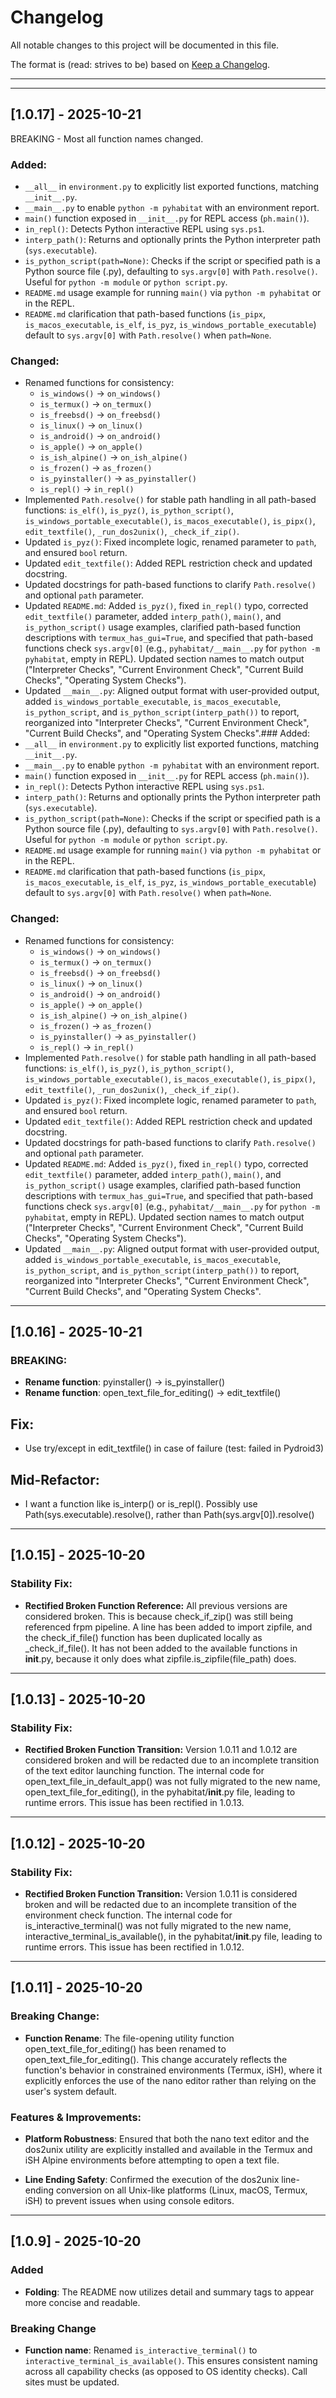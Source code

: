 # Changelog

All notable changes to this project will be documented in this file.

The format is (read: strives to be) based on [Keep a Changelog](https://keepachangelog.com/en/1.1.0/).

---
---

## [1.0.17] - 2025-10-21

BREAKING - Most all function names changed.

### Added:
- `__all__` in `environment.py` to explicitly list exported functions, matching `__init__.py`.
- `__main__.py` to enable `python -m pyhabitat` with an environment report.
- `main()` function exposed in `__init__.py` for REPL access (`ph.main()`).
- `in_repl()`: Detects Python interactive REPL using `sys.ps1`.
- `interp_path()`: Returns and optionally prints the Python interpreter path (`sys.executable`).
- `is_python_script(path=None)`: Checks if the script or specified path is a Python source file (.py), defaulting to `sys.argv[0]` with `Path.resolve()`. Useful for `python -m module` or `python script.py`.
- `README.md` usage example for running `main()` via `python -m pyhabitat` or in the REPL.
- `README.md` clarification that path-based functions (`is_pipx`, `is_macos_executable`, `is_elf`, `is_pyz`, `is_windows_portable_executable`) default to `sys.argv[0]` with `Path.resolve()` when `path=None`.

### Changed:
- Renamed functions for consistency:
  - `is_windows()` → `on_windows()`
  - `is_termux()` → `on_termux()`
  - `is_freebsd()` → `on_freebsd()`
  - `is_linux()` → `on_linux()`
  - `is_android()` → `on_android()`
  - `is_apple()` → `on_apple()`
  - `is_ish_alpine()` → `on_ish_alpine()`
  - `is_frozen()` → `as_frozen()`
  - `is_pyinstaller()` → `as_pyinstaller()`
  - `is_repl()` → `in_repl()`
- Implemented `Path.resolve()` for stable path handling in all path-based functions: `is_elf()`, `is_pyz()`, `is_python_script()`, `is_windows_portable_executable()`, `is_macos_executable()`, `is_pipx()`, `edit_textfile()`, `_run_dos2unix()`, `_check_if_zip()`.
- Updated `is_pyz()`: Fixed incomplete logic, renamed parameter to `path`, and ensured `bool` return.
- Updated `edit_textfile()`: Added REPL restriction check and updated docstring.
- Updated docstrings for path-based functions to clarify `Path.resolve()` and optional `path` parameter.
- Updated `README.md`: Added `is_pyz()`, fixed `in_repl()` typo, corrected `edit_textfile()` parameter, added `interp_path()`, `main()`, and `is_python_script()` usage examples, clarified path-based function descriptions with `termux_has_gui=True`, and specified that path-based functions check `sys.argv[0]` (e.g., `pyhabitat/__main__.py` for `python -m pyhabitat`, empty in REPL). Updated section names to match output ("Interpreter Checks", "Current Environment Check", "Current Build Checks", "Operating System Checks").
- Updated `__main__.py`: Aligned output format with user-provided output, added `is_windows_portable_executable`, `is_macos_executable`, `is_python_script`, and `is_python_script(interp_path())` to report, reorganized into "Interpreter Checks", "Current Environment Check", "Current Build Checks", and "Operating System Checks".### Added:
- `__all__` in `environment.py` to explicitly list exported functions, matching `__init__.py`.
- `__main__.py` to enable `python -m pyhabitat` with an environment report.
- `main()` function exposed in `__init__.py` for REPL access (`ph.main()`).
- `in_repl()`: Detects Python interactive REPL using `sys.ps1`.
- `interp_path()`: Returns and optionally prints the Python interpreter path (`sys.executable`).
- `is_python_script(path=None)`: Checks if the script or specified path is a Python source file (.py), defaulting to `sys.argv[0]` with `Path.resolve()`. Useful for `python -m module` or `python script.py`.
- `README.md` usage example for running `main()` via `python -m pyhabitat` or in the REPL.
- `README.md` clarification that path-based functions (`is_pipx`, `is_macos_executable`, `is_elf`, `is_pyz`, `is_windows_portable_executable`) default to `sys.argv[0]` with `Path.resolve()` when `path=None`.

### Changed:
- Renamed functions for consistency:
  - `is_windows()` → `on_windows()`
  - `is_termux()` → `on_termux()`
  - `is_freebsd()` → `on_freebsd()`
  - `is_linux()` → `on_linux()`
  - `is_android()` → `on_android()`
  - `is_apple()` → `on_apple()`
  - `is_ish_alpine()` → `on_ish_alpine()`
  - `is_frozen()` → `as_frozen()`
  - `is_pyinstaller()` → `as_pyinstaller()`
  - `is_repl()` → `in_repl()`
- Implemented `Path.resolve()` for stable path handling in all path-based functions: `is_elf()`, `is_pyz()`, `is_python_script()`, `is_windows_portable_executable()`, `is_macos_executable()`, `is_pipx()`, `edit_textfile()`, `_run_dos2unix()`, `_check_if_zip()`.
- Updated `is_pyz()`: Fixed incomplete logic, renamed parameter to `path`, and ensured `bool` return.
- Updated `edit_textfile()`: Added REPL restriction check and updated docstring.
- Updated docstrings for path-based functions to clarify `Path.resolve()` and optional `path` parameter.
- Updated `README.md`: Added `is_pyz()`, fixed `in_repl()` typo, corrected `edit_textfile()` parameter, added `interp_path()`, `main()`, and `is_python_script()` usage examples, clarified path-based function descriptions with `termux_has_gui=True`, and specified that path-based functions check `sys.argv[0]` (e.g., `pyhabitat/__main__.py` for `python -m pyhabitat`, empty in REPL). Updated section names to match output ("Interpreter Checks", "Current Environment Check", "Current Build Checks", "Operating System Checks").
- Updated `__main__.py`: Aligned output format with user-provided output, added `is_windows_portable_executable`, `is_macos_executable`, `is_python_script`, and `is_python_script(interp_path())` to report, reorganized into "Interpreter Checks", "Current Environment Check", "Current Build Checks", and "Operating System Checks".

---

## [1.0.16] - 2025-10-21

### BREAKING:
- **Rename function**: pyinstaller() -> is_pyinstaller()
- **Rename function**: open_text_file_for_editing() -> edit_textfile()

## Fix:
- Use try/except in edit_textfile() in case of failure (test: failed in Pydroid3)

## Mid-Refactor:
- I want a function like is_interp() or is_repl(). Possibly use Path(sys.executable).resolve(), rather than Path(sys.argv[0]).resolve()

---

## [1.0.15] - 2025-10-20

### Stability Fix:
- **Rectified Broken Function Reference:** All previous versions are considered broken. This is because check_if_zip() was still being referenced frpm pipeline. A line has been added to import zipfile, and the check_if_file() function has been duplicated locally as _check_if_file(). It has not been added to the available functions in __init__.py, because it only does what zipfile.is_zipfile(file_path) does.

---

## [1.0.13] - 2025-10-20

### Stability Fix:
- **Rectified Broken Function Transition:** Version 1.0.11 and 1.0.12 are considered broken and will be redacted due to an incomplete transition of the text editor launching function. The internal code for open_text_file_in_default_app() was not fully migrated to the new name, open_text_file_for_editing(), in the pyhabitat/__init__.py file, leading to runtime errors. This issue has been rectified in 1.0.13.

---

## [1.0.12] - 2025-10-20

### Stability Fix:
- **Rectified Broken Function Transition:** Version 1.0.11 is considered broken and will be redacted due to an incomplete transition of the environment check function. The internal code for is_interactive_terminal() was not fully migrated to the new name, interactive_terminal_is_available(), in the pyhabitat/__init__.py file, leading to runtime errors. This issue has been rectified in 1.0.12.

---

## [1.0.11] - 2025-10-20

### Breaking Change:
- **Function Rename**: The file-opening utility function open_text_file_for_editing() has been renamed to open_text_file_for_editing(). This change accurately reflects the function's behavior in constrained environments (Termux, iSH), where it explicitly enforces the use of the nano editor rather than relying on the user's system default.

### Features & Improvements:
- **Platform Robustness**: Ensured that both the nano text editor and the dos2unix utility are explicitly installed and available in the Termux and iSH Alpine environments before attempting to open a text file.

- **Line Ending Safety**: Confirmed the execution of the dos2unix line-ending conversion on all Unix-like platforms (Linux, macOS, Termux, iSH) to prevent issues when using console editors.

---

## [1.0.9] - 2025-10-20

### Added
- **Folding**: The README now utilizes detail and summary tags to appear more concise and readable.

### Breaking Change
- **Function name**: Renamed `is_interactive_terminal()` to `interactive_terminal_is_available()`. This ensures consistent naming across all capability checks (as opposed to OS identity checks). Call sites must be updated.
